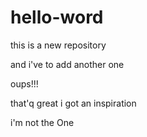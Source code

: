 # hello-word
this is a new repository

and i've to add another one

oups!!!

that'q great i got an inspiration

i'm not the One
